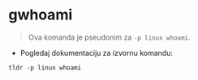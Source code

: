 # gwhoami

> Ova komanda je pseudonim za `-p linux whoami`.

- Pogledaj dokumentaciju za izvornu komandu:

`tldr -p linux whoami`

